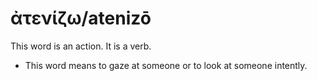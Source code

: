 # ἀτενίζω/atenizō
This word is an action. It is a verb.

* This word means to gaze at someone or to look at someone intently.
